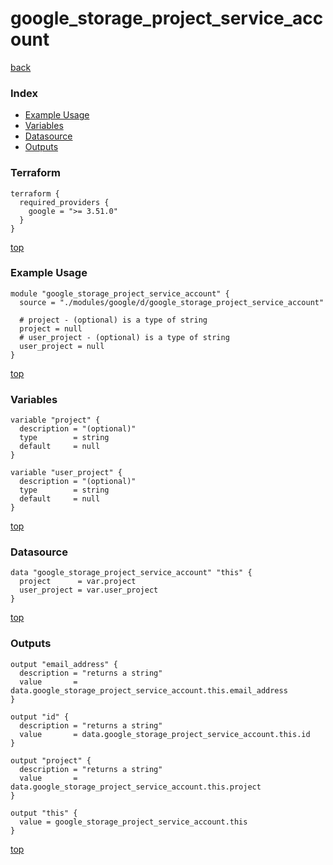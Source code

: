 # google_storage_project_service_account

[back](../google.md)

### Index

- [Example Usage](#example-usage)
- [Variables](#variables)
- [Datasource](#datasource)
- [Outputs](#outputs)

### Terraform

```hcl
terraform {
  required_providers {
    google = ">= 3.51.0"
  }
}
```

[top](#index)

### Example Usage

```hcl
module "google_storage_project_service_account" {
  source = "./modules/google/d/google_storage_project_service_account"

  # project - (optional) is a type of string
  project = null
  # user_project - (optional) is a type of string
  user_project = null
}
```

[top](#index)

### Variables

```hcl
variable "project" {
  description = "(optional)"
  type        = string
  default     = null
}

variable "user_project" {
  description = "(optional)"
  type        = string
  default     = null
}
```

[top](#index)

### Datasource

```hcl
data "google_storage_project_service_account" "this" {
  project      = var.project
  user_project = var.user_project
}
```

[top](#index)

### Outputs

```hcl
output "email_address" {
  description = "returns a string"
  value       = data.google_storage_project_service_account.this.email_address
}

output "id" {
  description = "returns a string"
  value       = data.google_storage_project_service_account.this.id
}

output "project" {
  description = "returns a string"
  value       = data.google_storage_project_service_account.this.project
}

output "this" {
  value = google_storage_project_service_account.this
}
```

[top](#index)